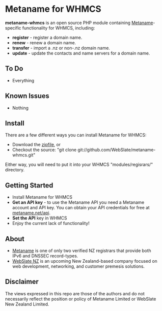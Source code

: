 # Metaname for WHMCS
**metaname-whmcs** is an open source PHP module containing [Metaname](https://metaname.net)-specific functionality for WHMCS, including:

  * **register** - register a domain name.
  * **renew** - renew a domain name.
  * **transfer** - import a .nz or non-.nz domain name.
  * **update** - update the contacts and name servers for a domain name.

## To Do
* Everything

## Known Issues
* Nothing

## Install
There are a few different ways you can install Metaname for WHMCS:

* Download the [zipfile](https://github.com/WebSlate/metaname-whmcs/archives/master), or
* Checkout the source: "git clone git://github.com/WebSlate/metaname-whmcs.git"

Either way, you will need to put it into your WHMCS "modules/regisrars/" directory.
   
## Getting Started
 * Install Metaname for WHMCS
 * **Get an API key** - to use the Metaname API you need a Metaname account and API key. You can obtain your API credentials for free at [metaname.net/api](https://metaname.net/api).
 * **Set the API** key in WHMCS
 * Enjoy the current lack of functionality!

## About
* [Metaname](https://metaname.net) is one of only two verified NZ registrars that provide both IPv6 and DNSSEC record-types.
* [WebSlate NZ](http://webslate.co.nz) is an upcoming New Zealand-based company focused on web development, networking, and customer premesis solutions.

## Disclaimer
The views expressed in this repo are those of the authors and do not necessarily reflect the position or policy of Metaname Limited or WebSlate New Zealand Limited.